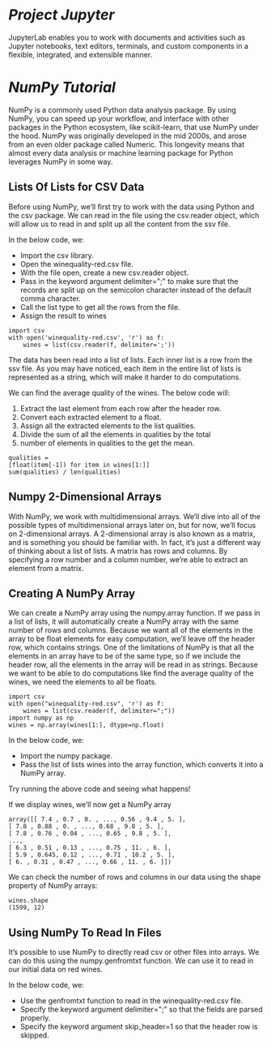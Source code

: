 # ***Project Jupyter***

JupyterLab enables you to work with documents and activities such as Jupyter notebooks, text editors, terminals, and custom components in a flexible, integrated, and extensible manner. 



# ***NumPy Tutorial***




NumPy is a commonly used Python data analysis package. By using NumPy, you can speed up your workflow, and interface with other packages in the Python ecosystem, like scikit-learn, that use NumPy under the hood. NumPy was originally developed in the mid 2000s, and arose from an even older package called Numeric. This longevity means that almost every data analysis or machine learning package for Python leverages NumPy in some way.



## Lists Of Lists for CSV Data
Before using NumPy, we’ll first try to work with the data using Python and the csv package. We can read in the file using the csv.reader object, which will allow us to read in and split up all the content from the ssv file.


In the below code, we:

* Import the csv library.
* Open the winequality-red.csv file.
* With the file open, create a new csv.reader object.
* Pass in the keyword argument delimiter=";" to make sure that the records are split up on the semicolon character instead of the default comma character.
* Call the list type to get all the rows from the file.
* Assign the result to wines


```
import csv
with open('winequality-red.csv', 'r') as f:
    wines = list(csv.reader(f, delimiter=';'))
```

The data has been read into a list of lists. Each inner list is a row from the ssv file. As you may have noticed, each item in the entire list of lists is represented as a string, which will make it harder to do computations.

We can find the average quality of the wines. The below code will:


1. Extract the last element from each row after the header row.
2. Convert each extracted element to a float.
3. Assign all the extracted elements to the list qualities.
4. Divide the sum of all the elements in qualities by the total
5. number of elements in qualities to the get the mean.


```
qualities =
[float(item[-1]) for item in wines[1:]]
sum(qualities) / len(qualities)
```

## Numpy 2-Dimensional Arrays

With NumPy, we work with multidimensional arrays. We’ll dive into all of the possible types of multidimensional arrays later on, but for now, we’ll focus on 2-dimensional arrays. A 2-dimensional array is also known as a matrix, and is something you should be familiar with. In fact, it’s just a different way of thinking about a list of lists. A matrix has rows and columns. By specifying a row number and a column number, we’re able to extract an element from a matrix.


## Creating A NumPy Array

We can create a NumPy array using the numpy.array function. If we pass in a list of lists, it will automatically create a NumPy array with the same number of rows and columns. Because we want all of the elements in the array to be float elements for easy computation, we’ll leave off the header row, which contains strings. One of the limitations of NumPy is that all the elements in an array have to be of the same type, so if we include the header row, all the elements in the array will be read in as strings. Because we want to be able to do computations like find the average quality of the wines, we need the elements to all be floats.

```
import csv
with open("winequality-red.csv", 'r') as f:
    wines = list(csv.reader(f, delimiter=";"))
import numpy as np
wines = np.array(wines[1:], dtype=np.float)
```

In the below code, we:

* Import the numpy package.
* Pass the list of lists wines into the array function, which converts it into a NumPy array.

Try running the above code and seeing what happens!

If we display wines, we’ll now get a NumPy array
```
array([[ 7.4 , 0.7 , 0. , ..., 0.56 , 9.4 , 5. ],
[ 7.8 , 0.88 , 0. , ..., 0.68 , 9.8 , 5. ],
[ 7.8 , 0.76 , 0.04 , ..., 0.65 , 9.8 , 5. ],
...,
[ 6.3 , 0.51 , 0.13 , ..., 0.75 , 11. , 6. ],
[ 5.9 , 0.645, 0.12 , ..., 0.71 , 10.2 , 5. ],
[ 6. , 0.31 , 0.47 , ..., 0.66 , 11. , 6. ]])
```

We can check the number of rows and columns in our data using the shape property of NumPy arrays:

```
wines.shape
(1599, 12)
```

## Using NumPy To Read In Files
It’s possible to use NumPy to directly read csv or other files into arrays. We can do this using the numpy.genfromtxt function. We can use it to read in our initial data on red wines.

In the below code, we:

* Use the genfromtxt function to read in the winequality-red.csv file.
* Specify the keyword argument delimiter=";" so that the fields are parsed properly.
* Specify the keyword argument skip_header=1 so that the header row is skipped.
